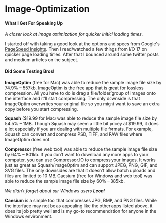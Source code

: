 # Image-Optimization

#### What I Get For Speaking Up
*A closer look at image optimization for quicker initial loading times.*

I started off with taking a good look at the options and specs from Google's [PageSpeed Insights](https://developers.google.com/speed/pagespeed/insights/).
Then I read/watched a few things from I/O 17 on quicker page loading times. After that I bounced around some twitter posts and medium articles on the subject.

#### Did Some Testing Bros!

__ImageOptim__ (free for Mac) was able to reduce the sample image file size by 74.9% – 557kb.
ImageOptim is the free app that is great for lossless compression. All you have to do is drag a file/folder/group of images onto the interface and it’ll start compressing. The only downside is that ImageOptim overwrites your original file so you might want to save an extra copy before you start compressing.

__Squash__ ($19.99 for Mac) was able to reduce the sample image file size by 54.5% – 1MB.
Though Squash may seem a little bit pricey at $19.99, it does a lot especially if you are dealing with multiple file formats. For example, Squash can convert and compress PSD, TIFF, and RAW files where ImageOptim does not.

__Compressor__ (free web tool) was able to reduce the sample image file size by 64% – 801kb.
If you don’t want to download any more apps to your computer, you can use Compressor.IO to compress your images. It works just as great as Squash/ImageOptim and can support JPEG, PNG, GIF, and SVG files. The only downsides are that it doesn’t allow batch uploads and files are limited to 10 MB.
Caesium (free for Windows and web tool) was able to reduce the sample image file size by 60% – 885kb.

*We didn’t forget about our Windows users __Leon__!*

__Caesium__ is a simple tool that compresses JPG, BMP, and PNG files. While the interface may not be as appealing like the other apps listed above, it does its job pretty well and is my go-to recommendation for anyone in the Windows environment.
